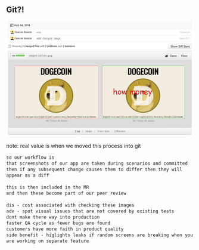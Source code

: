 ## Git?!

![image git](images/git.png "Image Git")

note:
    real value is when we moved this process into git

    so our workflow is
    that screenshots of our app are taken during scenarios and committed
    then if any subsequent change causes them to differ then they will appear as a diff

    this is then included in the MR
    and then these become part of our peer review

    dis - cost associated with checking these images
    adv - spot visual issues that are not covered by existing tests
    dont make there way into production
    faster QA cycle as fewer bugs are found
    customers have more faith in product quality
    side benefit - higlights leaks if random screens are breaking when you are working on separate feature

